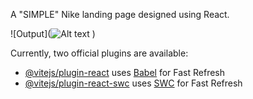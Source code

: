 A "SIMPLE" Nike landing page designed using React.

![Output](![Alt text]([https://github.com/user/repo/assets/123456/image.png](https://private-user-images.githubusercontent.com/135193901/411784359-85ed3c8a-d6d8-4218-b1c8-ccb67d1eca15.png?jwt=eyJhbGciOiJIUzI1NiIsInR5cCI6IkpXVCJ9.eyJpc3MiOiJnaXRodWIuY29tIiwiYXVkIjoicmF3LmdpdGh1YnVzZXJjb250ZW50LmNvbSIsImtleSI6ImtleTUiLCJleHAiOjE3MzkyMzIxOTIsIm5iZiI6MTczOTIzMTg5MiwicGF0aCI6Ii8xMzUxOTM5MDEvNDExNzg0MzU5LTg1ZWQzYzhhLWQ2ZDgtNDIxOC1iMWM4LWNjYjY3ZDFlY2ExNS5wbmc_WC1BbXotQWxnb3JpdGhtPUFXUzQtSE1BQy1TSEEyNTYmWC1BbXotQ3JlZGVudGlhbD1BS0lBVkNPRFlMU0E1M1BRSzRaQSUyRjIwMjUwMjEwJTJGdXMtZWFzdC0xJTJGczMlMkZhd3M0X3JlcXVlc3QmWC1BbXotRGF0ZT0yMDI1MDIxMFQyMzU4MTJaJlgtQW16LUV4cGlyZXM9MzAwJlgtQW16LVNpZ25hdHVyZT1iZjQyMmE4MDZkMjk0M2RkODBkMWEyMWJiNDA1NGNlODBkZmYyNzMzZGIzMWEwNzYzMWJiNjI1YjhjZjE1MmU0JlgtQW16LVNpZ25lZEhlYWRlcnM9aG9zdCJ9.2QQ7gAA9XgRBLfl8m3WTP8fRFNkbkuMob41eSOLj66o))
)


Currently, two official plugins are available:

- [@vitejs/plugin-react](https://github.com/vitejs/vite-plugin-react/blob/main/packages/plugin-react/README.md) uses [Babel](https://babeljs.io/) for Fast Refresh
- [@vitejs/plugin-react-swc](https://github.com/vitejs/vite-plugin-react-swc) uses [SWC](https://swc.rs/) for Fast Refresh
